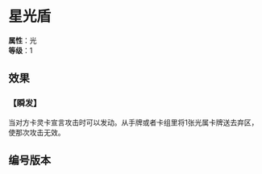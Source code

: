 <script setup>
let list = [
    { number: "SP01-014", url: "/packs/SP01" }
]
</script>

# 星光盾

**属性**：光<br>
**等级**：1

## 效果

### 【瞬发】

当对方卡灵卡宣言攻击时可以发动。从手牌或者卡组里将1张光属卡牌送去弃区，使那次攻击无效。

## 编号版本

<CardNumberBox :list="list"/>
